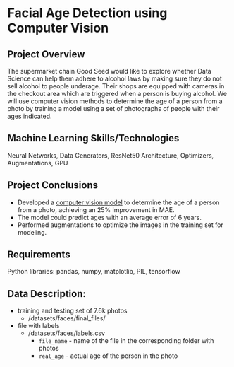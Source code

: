 # Facial Age Detection using Computer Vision

## Project Overview
The supermarket chain Good Seed would like to explore whether Data Science can help them adhere to alcohol laws by making sure they do not sell alcohol to people underage. Their shops are equipped with cameras in the checkout area which are triggered when a person is buying alcohol. We will use computer vision methods to determine the age of a person from a photo by training a model using a set of photographs of people with their ages indicated.

## Machine Learning Skills/Technologies
Neural Networks, Data Generators, ResNet50 Architecture, Optimizers, Augmentations, GPU

## Project Conclusions
- Developed a [computer vision model](https://github.com/laceymalarky/TripleTen_projects/blob/main/computer_vision/facial_age_detection_model.ipynb) to determine the age of a person from a photo, achieving an 25% improvement in MAE.
- The model could predict ages with an average error of 6 years.
- Performed augmentations to optimize the images in the training set for modeling.

## Requirements
Python libraries: pandas, numpy, matplotlib, PIL, tensorflow

## Data Description:
- training and testing set of 7.6k photos
  - /datasets/faces/final_files/
- file with labels
  - /datasets/faces/labels.csv
    - `file_name` - name of the file in the corresponding folder with photos
    - `real_age` - actual age of the person in the photo
